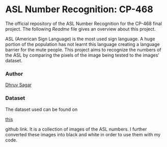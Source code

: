 # ASL Number Recognition: CP-468

The official repository of the ASL Number Recognition for the CP-468 final project. The following *Readme* file gives an overview about this project.

ASL (American Sign Language) is the most used sign language. A huge portion of the population has not learnt this language creating a language barrier for the mute people. This project aims to  recognize the numbers of the ASL by comparing the pixels of the image being tested to the images’ dataset.

### Author

[Dhruv Sagar](https://github.com/dhruvel)

### Dataset

The dataset used can be found on 

[this](https://github.com/ardamavi/Sign-Language-Digits-Dataset)

github link. It is a collection of images of the ASL numbers. I further converted these images into black and white in order to use them with my code.

